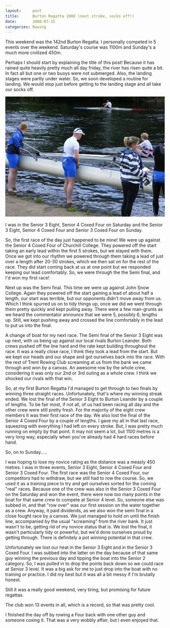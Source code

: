 ```yaml
---
layout:     post
title:      Burton Regatta 2008 (next stroke, socks off!)
date:       2008-07-15
categories: Rowing
---
```

This weekend was the 142nd Burton Regatta. I personally competed in 5 events over the weekend. Saturday's course was 1100m and Sunday's a much more civilized 450m.

Perhaps I should start by explaining the title of this post! Because it has rained quite heavily pretty much all day friday, the river has risen quite a bit. In fact all but one or two buoys were not submerged. Also, the landing stages were partly under water. So, we soon developed a routine for landing. We would stop just before getting to the landing stage and all take our socks off.

![image](/assets/burton-regatta-socks-off.jpg)

I was in the Senior 3 Eight, Senior 4 Coxed Four on Saturday and the Senior 3 Eight, Senior 4 Coxed Four and Senior 3 Coxed Four on Sunday.

So, the first race of the day just happened to be mine! We were up against the Senior 4 Coxed Four of Churchill College. They powered off the start taking an early lead within the first 5 strokes, but we stayed with them. Once we got into our rhythm we powered through them taking a lead of just over a length after 20-30 strokes, which we then sat on for the rest of the race. They did start coming back at us at one point but we responded keeping our lead comfortably. So, we were through the the Semi final, and I'd won my first race!

Next up was the Semi final. This time we were up against John Snow College. Again they powered off the start gaining a lead of about half a length, our start was terrible, but our opponents didn't move away from us. Which I think spurred us on to tidy things up, once we did we went through them pretty quickly and kept pulling away. There were a few man-grunts as we heard the commentator announce that we were 5, possibly 6, lengths up. Still, we kept pushing away and crossed the line comfortably in the lead to put us into the final.

A change of boat for my next race. The Semi final of the Senior 3 Eight was up next, with us being up against our local rivals Burton Leander. Both crews pushed off the line hard and the rate kept building throughout the race. It was a really close race, I think they took a lead from the start. But we kept our heads and our shape and got ourselves back into the race. With the rest of Trent Rowing Club screaming at us from the bank we came through and won by a canvas. An awesome row by the whole crew, considering it was only our 2nd or 3rd outing as a whole crew. I think we shocked our rivals with that win.

So, at my first Burton Regatta I'd managed to get through to two finals by winning three straight races. Unfortunately, that's where my winning streak ended. We lost the final of the Senior 3 Eight to Burton Leander by a couple of lengths. To be fair most, if not all, of us had been racing all day and the other crew were still pretty fresh. For the majority of the eight crew members it was their first race of the day. We also lost the final of the Senior 4 Coxed Four by a couple of lengths. I gave my all in that last race, squeezing with everything I had left on every stroke. But, I was pretty much running on empty by that point. It may not seem a lot, but 1100 metres is a very long way, especially when you've already had 4 hard races before hand.

So, on to Sunday.....

I was hoping to lose my novice rating as the distance was a measly 450 metres. I was in three events, Senior 3 Eight, Senior 4 Coxed Four and Senior 3 Coxed Four. The first race was the Senior 4 Coxed Four, our competitors had to withdraw, but we still had to row the course. So, we used it as a training piece to try and get ourselves sorted for the coming "real" races. Because one of the crew was also in the Senior 3 Coxed Four on the Saturday and won the event, there were now too many points in the boat for that same crew to compete at Senior 4 level. So, someone else was subbed in, and that "row over" was our first session on the water together as a crew. Anyway, it paid dividends, as we also won the semi final in a close fought race by a canvas. We just managed to hold on until the finish line, accompanied by the usual "screaming" from the river bank. It just wasn't to be, getting rid of my novice status that is. We lost the final, it wasn't particularly tidy or powerful, but we'd done ourselves proud by getting through. There is definitely a pot winning potential in that crew.

Unfortunately we lost our heat in the Senior 3 Eight and in the Senior 3 Coxed Four. I was subbed into the latter on the day because of that same guy winning the previous day and tipping the boat into the Senior 2 category. So, I was pulled in to drop the points back down so we could race at Senior 3 level. It was a big ask for me to just drop into the boat with no training or practice. I did my best but it was all a bit messy if I'm brutally honest.

Still it was a really good weekend, very tiring, but promising for future regattas.

The club won 13 events in all, which is a record, so that was pretty cool.

I finished the day off by rowing a Four back with one other guy and someone coxing it. That was a very wobbly affair, but I even enjoyed that.